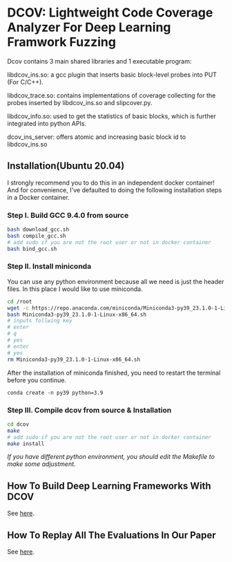 # DCOV: Lightweight Code Coverage Analyzer For Deep Learning Framwork Fuzzing

Dcov contains 3 main shared libraries and 1 executable program:

libdcov_ins.so: a gcc plugin that inserts basic block-level probes into PUT (For C/C++).

libdcov_trace.so: contains implementations of coverage collecting for the probes inserted by libdcov_ins.so and slipcover.py.

libdcov_info.so: used to get the statistics of basic blocks, which is further integrated into python APIs.

dcov_ins_server: offers atomic and increasing basic block id to libdcov_ins.so

## Installation(Ubuntu 20.04)

I strongly recommend you to do this in an independent docker container!
And for convenience, I've defaulted to doing the following installation steps in a Docker container.

### Step I. Build GCC 9.4.0 from source

```bash
bash download_gcc.sh
bash compile_gcc.sh
# add sudo if you are not the root user or not in docker container
bash bind_gcc.sh
```

### Step II. Install miniconda

You can use any python environment because all we need is just the header files.
In this place I would like to use miniconda.

```bash
cd /root
wget -c https://repo.anaconda.com/miniconda/Miniconda3-py39_23.1.0-1-Linux-x86_64.sh
bash Miniconda3-py39_23.1.0-1-Linux-x86_64.sh
# inputs follwing key
# enter
# q
# yes
# enter
# yes
rm Miniconda3-py39_23.1.0-1-Linux-x86_64.sh
```

After the installation of miniconda finished, you need to restart the terminal before you continue.
```
conda create -n py39 python=3.9
```

### Step III. Compile dcov from source & Installation
```bash
cd dcov
make
# add sudo if you are not the root user or not in docker container
make install
```

*If you have different python environment, you should edit the Makefile to make some adjustment.*

## How To Build Deep Learning Frameworks With DCOV
See [here](frameworks/README.MD).

## How To Replay All The Evaluations In Our Paper
See [here](experiment/REAMDE.MD).